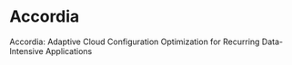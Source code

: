 # Accordia
Accordia: Adaptive Cloud Configuration Optimization for Recurring Data-Intensive Applications
